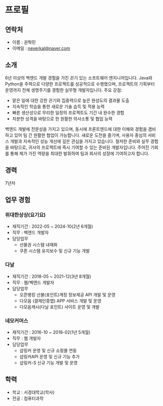 # 프로필

## 연락처
- 이름 : 권혁민
- 이메일 : neverkal@naver.com

## 소개
6년 이상의 백엔드 개발 경험을 가진 끈기 있는 소프트웨어 엔지니어입니다. Java와 Python을 주력으로 다양한 프로젝트를 성공적으로 수행했으며, 프로젝트의 기획부터 운영까지 전체 생명주기를 경험한 실무형 개발자입니다.
주요 강점:
- 맡은 일에 대한 강한 끈기와 집중력으로 높은 완성도의 결과물 도출
- 지속적인 학습을 통한 새로운 기술 습득 및 적용 능력
- 빠른 생산성으로 무리한 일정의 프로젝트도 기간 내 완수한 경험
- 차분한 성격을 바탕으로 한 원활한 의사소통 및 협업 능력

백엔드 개발에 전문성을 가지고 있으며, 동시에 프론트엔드에 대한 이해와 경험을 겸비하고 있어 팀 간 원활한 협업이 가능합니다. 새로운 도전을 즐기며, 사용자 중심의 서비스 개발과 지속적인 성능 개선에 깊은 관심을 가지고 있습니다.
철저한 준비와 실무 경험을 바탕으로, 귀사의 프로젝트에 즉시 기여할 수 있는 준비된 개발자입니다. 주어진 기회를 통해 제가 가진 역량을 최대한 발휘하여 팀과 회사의 성장에 기여하고자 합니다.

## 경력
7년차

## 업무 경험

### 위대한상상(요기요)
- 재직기간 : 2022-05 ~ 2024-10(2년 6개월)
- 직무 : 벡엔드 개발자
- 담당업무
  - 선물권 시스템 내재화
  - 쿠폰 시스템 유지보수 및 신규 기능 개발

### 다날
- 재직기간 : 2018-05 ~ 2021-12(3년 8개월)
- 직무 : 웹/벡엔드 개발자
- 담당업무
  - 오픈뱅킹 선불(포인트)계정 정보제공 API 개발 및 운영
  - 다모음 (결제인증앱) APP 서비스 개발 및 운영
  - 다모음캐시(다날 포인트) 사이트 운영 및 개발

### 네모커머스
- 재직기간 : 2016-10 ~ 2018-02(1년 5개월)
- 직무 : 웹 개발자
- 담당업무
  - 샵링커 운영 및 신규 쇼핑몰 연동
  - 샵링커API 운영 및 신규 기능 추가
  - 샵링커-S 신규 기능 개발 및 운영

## 학력
 - 학교 : 서경대학교(학사)
 - 전공 : 컴퓨터과학
